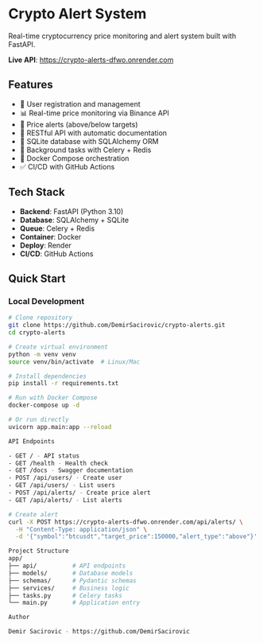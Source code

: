 # Crypto Alert System

Real-time cryptocurrency price monitoring and alert system built with FastAPI.

**Live API**: https://crypto-alerts-dfwo.onrender.com

## Features

- 🔐 User registration and management
- 📊 Real-time price monitoring via Binance API
- 🔔 Price alerts (above/below targets)
- 🚀 RESTful API with automatic documentation
- 💾 SQLite database with SQLAlchemy ORM
- 🔄 Background tasks with Celery + Redis
- 🐳 Docker Compose orchestration
- ✅ CI/CD with GitHub Actions

## Tech Stack

- **Backend**: FastAPI (Python 3.10)
- **Database**: SQLAlchemy + SQLite
- **Queue**: Celery + Redis
- **Container**: Docker
- **Deploy**: Render
- **CI/CD**: GitHub Actions
## Quick Start

### Local Development

```bash
# Clone repository
git clone https://github.com/DemirSacirovic/crypto-alerts.git
cd crypto-alerts

# Create virtual environment
python -m venv venv
source venv/bin/activate  # Linux/Mac

# Install dependencies
pip install -r requirements.txt

# Run with Docker Compose
docker-compose up -d

# Or run directly
uvicorn app.main:app --reload

API Endpoints

- GET / - API status
- GET /health - Health check
- GET /docs - Swagger documentation
- POST /api/users/ - Create user
- GET /api/users/ - List users
- POST /api/alerts/ - Create price alert
- GET /api/alerts/ - List alerts

# Create alert
curl -X POST https://crypto-alerts-dfwo.onrender.com/api/alerts/ \
  -H "Content-Type: application/json" \
  -d '{"symbol":"btcusdt","target_price":150000,"alert_type":"above"}'

Project Structure
app/
├── api/          # API endpoints
├── models/       # Database models
├── schemas/      # Pydantic schemas
├── services/     # Business logic
├── tasks.py      # Celery tasks
└── main.py       # Application entry

Author

Demir Sacirovic - https://github.com/DemirSacirovic
